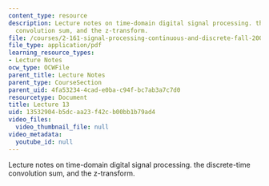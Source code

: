 ```yaml
---
content_type: resource
description: Lecture notes on time-domain digital signal processing. the discrete-time
  convolution sum, and the z-transform.
file: /courses/2-161-signal-processing-continuous-and-discrete-fall-2008/13532904b5dcaa23f42cb00bb1b79ad4_lecture_13.pdf
file_type: application/pdf
learning_resource_types:
- Lecture Notes
ocw_type: OCWFile
parent_title: Lecture Notes
parent_type: CourseSection
parent_uid: 4fa53234-4cad-e0ba-c94f-bc7ab3a7c7d0
resourcetype: Document
title: Lecture 13
uid: 13532904-b5dc-aa23-f42c-b00bb1b79ad4
video_files:
  video_thumbnail_file: null
video_metadata:
  youtube_id: null
---
```

Lecture notes on time-domain digital signal processing. the discrete-time convolution sum, and the z-transform.

